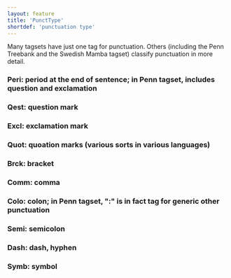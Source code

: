 ```yaml
---
layout: feature
title: 'PunctType'
shortdef: 'punctuation type'
---
```


Many tagsets have just one tag for punctuation. Others (including the
Penn Treebank and the Swedish Mamba tagset) classify punctuation in
more detail.

### Peri: period at the end of sentence; in Penn tagset, includes question and exclamation

### Qest: question mark

### Excl: exclamation mark

### Quot: quoation marks (various sorts in various languages)

### Brck: bracket

### Comm: comma

### Colo: colon; in Penn tagset, ":" is in fact tag for generic other punctuation

### Semi: semicolon

### Dash: dash, hyphen

### Symb: symbol
<!-- Interlanguage links updated Út zář 29 20:43:04 CEST 2020 -->
